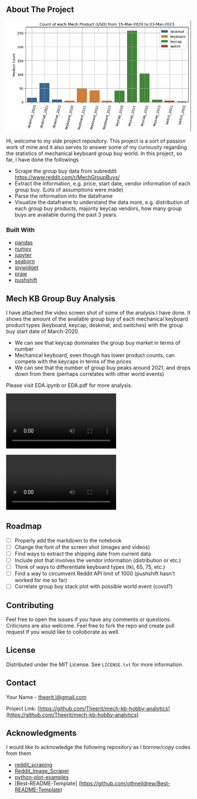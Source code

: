 <!-- Improved compatibility of back to top link: See: https://github.com/othneildrew/Best-README-Template/pull/73 -->
<a name="readme-top"></a>
<!--
*** Thanks for checking out the Best-README-Template. If you have a suggestion
*** that would make this better, please fork the repo and create a pull request
*** or simply open an issue with the tag "enhancement".
*** Don't forget to give the project a star!
*** Thanks again! Now go create something AMAZING! :D
-->



<!-- PROJECT SHIELDS -->
<!--
*** I'm using markdown "reference style" links for readability.
*** Reference links are enclosed in brackets [ ] instead of parentheses ( ).
*** See the bottom of this document for the declaration of the reference variables
*** for contributors-url, forks-url, etc. This is an optional, concise syntax you may use.
*** https://www.markdownguide.org/basic-syntax/#reference-style-links
-->

<!-- Probably does not need the shield just yet 

[![Contributors][contributors-shield]][contributors-url]
[![Forks][forks-shield]][forks-url]
[![Stargazers][stars-shield]][stars-url]
[![Issues][issues-shield]][issues-url]
[![MIT License][license-shield]][license-url]
[![LinkedIn][linkedin-shield]][linkedin-url]
-->


<!-- PROJECT LOGO # No logo as of now as well
<br />
<div align="center">
  <a href="https://github.com/github_username/repo_name">
    <img src="images/logo.png" alt="Logo" width="80" height="80">
  </a>

<h3 align="center">project_title</h3>

  <p align="center">
    project_description
    <br />
    <a href="https://github.com/github_username/repo_name"><strong>Explore the docs »</strong></a>
    <br />
    <br />
    <a href="https://github.com/github_username/repo_name">View Demo</a>
    ·
    <a href="https://github.com/github_username/repo_name/issues">Report Bug</a>
    ·
    <a href="https://github.com/github_username/repo_name/issues">Request Feature</a>
  </p>
</div>

-->

<!-- TABLE OF CONTENTS 
let's stash this for now

<details>
  <summary>Table of Contents</summary>
  <ol>
    <li>
      <a href="#about-the-project">About The Project</a>
      <ul>
        <li><a href="#built-with">Built With</a></li>
      </ul>
    </li>
    <li>
      <a href="#getting-started">Getting Started</a>
      <ul>
        <li><a href="#prerequisites">Prerequisites</a></li>
        <li><a href="#installation">Installation</a></li>
      </ul>
    </li>
    <li><a href="#usage">Usage</a></li>
    <li><a href="#roadmap">Roadmap</a></li>
    <li><a href="#contributing">Contributing</a></li>
    <li><a href="#license">License</a></li>
    <li><a href="#contact">Contact</a></li>
    <li><a href="#acknowledgments">Acknowledgments</a></li>
  </ol>
</details>
-->


<!-- ABOUT THE PROJECT -->
## About The Project

![Cover Photo][cover-photo]

Hi, welcome to my side project repository. This project is a sort of passion work of mine and it also serves to answer some of my curiousity regarding the statistics of mechanical keyboard group buy world. In this project, so far, I have done the followings
* Scrape the group buy data from subreddit https://www.reddit.com/r/MechGroupBuys/
* Extract the information, e.g. price, start date, vendor information of each group buy. (Lots of assumptions were made)
* Parse the information into the dataframe
* Visualize the dataframe to understand the data more, e.g. distribution of each group buy products, majority keycap vendors, how many group buys are available during the past 3 years.


<!-- stash this for now <p align="right">(<a href="#readme-top">back to top</a>)</p> -->



### Built With

<!-- * [![Next][Next.js]][Next-url] Keep this as an example -->
* [pandas][pandas-url]
* [numpy][numpy-url]
* [jupyter][jupyter-url]
* [seaborn][seaborn-url]
* [ipywidget][ipywidget-url]
* [praw][praw-url]
* [pushshift][pushshift-url]

<!-- stash this for now <p align="right">(<a href="#readme-top">back to top</a>)</p> -->



<!-- GETTING STARTED -->

<!-- will shelf the getting started, prerequisites, installation for now, maybe change to some of the assumptions/analysis instead? 
## Getting Started

This is an example of how you may give instructions on setting up your project locally.
To get a local copy up and running follow these simple example steps.

### Prerequisites

This is an example of how to list things you need to use the software and how to install them.
* npm
  ```sh
  npm install npm@latest -g
  ```

### Installation

1. Get a free API Key at [https://example.com](https://example.com)
2. Clone the repo
   ```sh
   git clone https://github.com/github_username/repo_name.git
   ```
3. Install NPM packages
   ```sh
   npm install
   ```
4. Enter your API in `config.js`
   ```js
   const API_KEY = 'ENTER YOUR API';
   ```

<p align="right">(<a href="#readme-top">back to top</a>)</p>

-->

<!-- USAGE EXAMPLES -->
## Mech KB Group Buy Analysis

I have attached the video screen shot of some of the analysis I have done. It shows the amount of the available group buy of each mechanical keyboard product types (keyboard, keycap, deskmat, and switches) with the group buy start date of March-2020.

* We can see that keycap dominates the group buy market in terms of number
* Mechanical keyboard, even though has lower product counts, can compete with the keycaps in terms of the prices
* We can see that the number of group buy peaks around 2021, and drops down from there (perhaps correlates with other world events)

Please visit EDA.ipynb or EDA.pdf for more analysis.

![Stack Plot Count Video][stack-plot-count-video]

![Stack Plot Price Video][stack-plot-price-video]

<!-- stash this for now <p align="right">(<a href="#readme-top">back to top</a>)</p> -->



<!-- ROADMAP -->
## Roadmap

- [ ] Properly add the markdown to the notebook
- [ ] Change the font of the screen shot (images and videos)
- [ ] Find ways to extract the shipping date from current data
- [ ] Include plot that involves the vendor information (distribution or etc.)
- [ ] Think of ways to differentiate keyboard types (tkl, 65, 75, etc.)
- [ ] Find a way to circumvent Reddit API limit of 1000 (pushshift hasn't worked for me so far)
- [ ] Correlate group buy stack plot with possible world event (covid?)

<!-- probably don't need this line right now
See the [open issues](https://github.com/github_username/repo_name/issues) for a full list of proposed features (and known issues). -->

<!-- stash this for now <p align="right">(<a href="#readme-top">back to top</a>)</p> -->



<!-- CONTRIBUTING -->
## Contributing

Feel free to open the issues if you have any comments or questions. Criticisms are also welcome. Feel free to fork the repo and create pull request if you would like to colloborate as well.

<!-- stash this for now <p align="right">(<a href="#readme-top">back to top</a>)</p> -->



<!-- LICENSE -->
## License

Distributed under the MIT License. See `LICENSE.txt` for more information.

<!-- stash this for now <p align="right">(<a href="#readme-top">back to top</a>)</p> -->



<!-- CONTACT -->
## Contact

Your Name - theerit.l@gmail.com

Project Link: [https://github.com/Theerit/mech-kb-hobby-analytics](https://github.com/Theerit/mech-kb-hobby-analytics)

<!-- stash this for now <p align="right">(<a href="#readme-top">back to top</a>)</p> -->



<!-- ACKNOWLEDGMENTS -->
## Acknowledgments
I would like to acknowledge the following repository as I borrow/copy codes from them
* [reddit_scraping](https://github.com/parth647/reddit_scraping_using_praw/)
* [Reddit_Image_Scraper](https://github.com/D3vd/Reddit_Image_Scraper)
* [python-plot-examples](https://github.com/CodeSolid/python-plot-examples)
* [Best-README-Template] (https://github.com/othneildrew/Best-README-Template)

<!-- stash this for now <p align="right">(<a href="#readme-top">back to top</a>)</p> -->


<!-- MARKDOWN LINKS & IMAGES -->
<!-- https://www.markdownguide.org/basic-syntax/#reference-style-links -->
[contributors-shield]: https://img.shields.io/github/contributors/github_username/repo_name.svg?style=for-the-badge
[contributors-url]: https://github.com/github_username/repo_name/graphs/contributors
[forks-shield]: https://img.shields.io/github/forks/github_username/repo_name.svg?style=for-the-badge
[forks-url]: https://github.com/github_username/repo_name/network/members
[stars-shield]: https://img.shields.io/github/stars/github_username/repo_name.svg?style=for-the-badge
[stars-url]: https://github.com/github_username/repo_name/stargazers
[issues-shield]: https://img.shields.io/github/issues/github_username/repo_name.svg?style=for-the-badge
[issues-url]: https://github.com/github_username/repo_name/issues
[license-shield]: https://img.shields.io/github/license/github_username/repo_name.svg?style=for-the-badge
[license-url]: https://github.com/github_username/repo_name/blob/master/LICENSE.txt
[linkedin-shield]: https://img.shields.io/badge/-LinkedIn-black.svg?style=for-the-badge&logo=linkedin&colorB=555
[linkedin-url]: https://linkedin.com/in/linkedin_username
[cover-photo]: images/cover_photo.png
[stack-plot-count-video]: image/stack_plot_count_record.mov
[stack-plot-price-video]: image/stack_plot_price_record.mov
[Next.js]: https://img.shields.io/badge/next.js-000000?style=for-the-badge&logo=nextdotjs&logoColor=white
[Next-url]: https://nextjs.org/
[React.js]: https://img.shields.io/badge/React-20232A?style=for-the-badge&logo=react&logoColor=61DAFB
[React-url]: https://reactjs.org/
[Vue.js]: https://img.shields.io/badge/Vue.js-35495E?style=for-the-badge&logo=vuedotjs&logoColor=4FC08D
[Vue-url]: https://vuejs.org/
[Angular.io]: https://img.shields.io/badge/Angular-DD0031?style=for-the-badge&logo=angular&logoColor=white
[Angular-url]: https://angular.io/
[Svelte.dev]: https://img.shields.io/badge/Svelte-4A4A55?style=for-the-badge&logo=svelte&logoColor=FF3E00
[Svelte-url]: https://svelte.dev/
[Laravel.com]: https://img.shields.io/badge/Laravel-FF2D20?style=for-the-badge&logo=laravel&logoColor=white
[Laravel-url]: https://laravel.com
[Bootstrap.com]: https://img.shields.io/badge/Bootstrap-563D7C?style=for-the-badge&logo=bootstrap&logoColor=white
[Bootstrap-url]: https://getbootstrap.com
[JQuery.com]: https://img.shields.io/badge/jQuery-0769AD?style=for-the-badge&logo=jquery&logoColor=white
[JQuery-url]: https://jquery.com 
[pandas-url]: https://pandas.pydata.org/
[numpy-url]: https://numpy.org/
[matplotlib-url]: https://matplotlib.org/
[jupyter-url]: https://jupyter.org/
[seaborn-url]: https://seaborn.pydata.org/
[ipywidget-url]:https://ipywidgets.readthedocs.io/en/stable/
[praw-url]: https://praw.readthedocs.io/en/stable/
[pushshift-url]: https://github.com/pushshift/api
